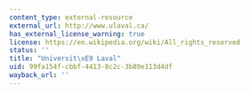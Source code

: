 ```yaml
---
content_type: external-resource
external_url: http://www.ulaval.ca/
has_external_license_warning: true
license: https://en.wikipedia.org/wiki/All_rights_reserved
status: ''
title: "Universit\xE9 Laval"
uid: 99fa154f-cbbf-4413-8c2c-3b89e113d4df
wayback_url: ''
---
```

